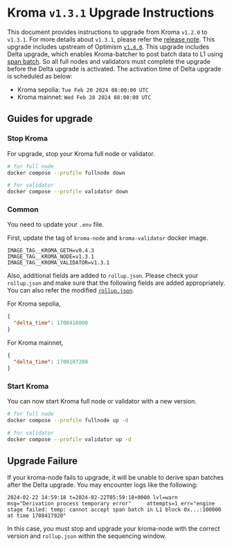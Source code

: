 # Kroma `v1.3.1` Upgrade Instructions

This document provides instructions to upgrade from Kroma `v1.2.0` to `v1.3.1`.
For more details about `v1.3.1`, please refer the [release note](https://github.com/kroma-network/kroma/releases/tag/v1.3.1).
This upgrade includes upstream of Optimism [`v1.4.0`](https://github.com/ethereum-optimism/optimism/releases/tag/op-node%2Fv1.4.0).
This upgrade includes Delta upgrade, which enables Kroma-batcher to post batch data to L1 using 
[span batch](https://github.com/ethereum-optimism/specs/blob/main/specs/protocol/span-batches.md). 
So all full nodes and validators must complete the upgrade before the Delta upgrade is activated.
The activation time of Delta upgrade is scheduled as below:

- Kroma sepolia: `Tue Feb 20 2024 08:00:00 UTC`
- Kroma mainnet: `Wed Feb 28 2024 08:00:00 UTC`

## Guides for upgrade

### Stop Kroma

For upgrade, stop your Kroma full node or validator.
```bash
# for full node
docker compose --profile fullnode down

# for validator
docker compose --profile validator down
```

### Common

You need to update your `.env` file.

First, update the tag of `kroma-node` and `kroma-validator` docker image.
```
IMAGE_TAG__KROMA_GETH=v0.4.3
IMAGE_TAG__KROMA_NODE=v1.3.1
IMAGE_TAG__KROMA_VALIDATOR=v1.3.1
```

Also, additional fields are added to `rollup.json`. Please check your `rollup.json` and make sure that the following
fields are added appropriately. You can also refer the modified [`rollup.json`](../config/sepolia/rollup.json).

For Kroma sepolia,
```json
{
  "delta_time": 1708416000
}
```

For Kroma mainnet,
```json
{
  "delta_time": 1709107200
}
```

### Start Kroma

You can now start Kroma full node or validator with a new version.

```bash
# for full node
docker compose --profile fullnode up -d

# for validator
docker compose --profile validator up -d
```

## Upgrade Failure

If your kroma-node fails to upgrade, it will be unable to derive span batches after the Delta upgrade.
You may encounter logs like the following:

```
2024-02-22 14:59:18 t=2024-02-22T05:59:18+0000 lvl=warn msg="Derivation process temporary error"     attempts=1 err="engine stage failed: temp: cannot accept span batch in L1 block 0x...:100000 at time 1708417920"
```

In this case, you must stop and upgrade your kroma-node with the correct version and `rollup.json` within the sequencing
window.
